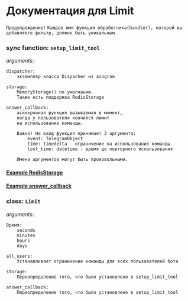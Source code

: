 # Документация для Limit

`Предупреждение!`
`Каждое имя функции обработчика(handler), которой вы добавляете фильтр, должно быть уникальным.`

### sync function: `setup_limit_tool`
*arguments*:

    dispatcher: 
        экземпляр класса Dispacher из aiogram

    storage:
        MemoryStorage() по умолчанию. 
        Также есть поддержка RedisStorage
        
    answer_callback:
        асинхронная функция вызываемая в момент, 
        когда у пользователя кончился лимит 
        на использование команды.

        Важно! На вход функция принимает 3 аргумента:
            event: TelegramObject
            time: timedelta - ограничение на использование команды
            lost_time: datetime - время до повторного использования

        Имена аргументов могут быть произвольными.


#### [Example RedisStorage](https://github.com/shayzi3/aiogram_tool/blob/master/examples/limit/storage.py)
#### [Example answer_callback](https://github.com/shayzi3/aiogram_tool/blob/master/examples/limit/answer_callback.py)


### class: `Limit`
*arguments*:
    
    Время:
        seconds
        minutes
        hours
        days
    
    all_users: 
        Устанавливает ограничение команды для всех пользователей бота

    storage:
        Переопределение того, что было установлено в setup_limit_tool

    answer_callback:
        Переопределение того, что было установлено в setup_limit_tool
